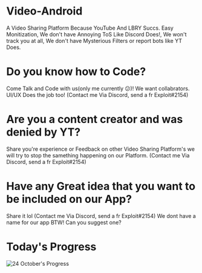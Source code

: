 # Video-Android
A Video Sharing Platform Because YouTube And LBRY Succs. Easy Monitization, We don't have Annoying ToS Like Discord Does!, We won't track you at all, We don't have Mysterious Filters or report bots like YT Does.

# Do you know how to Code?
Come Talk and Code with us(only me currently 😕)! We want collabrators.
UI/UX Does the job too!
(Contact me Via Discord, send a fr Exploit#2154)

# Are you a content creator and was denied by YT?
Share you're experience or Feedback on other Video Sharing Platform's
we will try to stop the samething happening on our Platform.
(Contact me Via Discord, send a fr Exploit#2154)

# Have any Great idea that you want to be included on our App?
Share it lol
(Contact me Via Discord, send a fr Exploit#2154)
We dont have a name for our app BTW! Can you suggest one?

# Today's Progress
![24 October's Progress](https://i.ibb.co/mzb2LBR/Screenshot-2020-10-24-at-8-46-50-PM.png)
